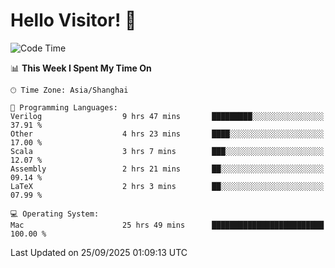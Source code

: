 # Hello Visitor! 👋

<!--START_SECTION:waka-->
![Code Time](http://img.shields.io/badge/Code%20Time-497%20hrs%2011%20mins-blue)

📊 **This Week I Spent My Time On** 

```text
🕑︎ Time Zone: Asia/Shanghai

💬 Programming Languages: 
Verilog                  9 hrs 47 mins       █████████░░░░░░░░░░░░░░░░   37.91 % 
Other                    4 hrs 23 mins       ████░░░░░░░░░░░░░░░░░░░░░   17.00 % 
Scala                    3 hrs 7 mins        ███░░░░░░░░░░░░░░░░░░░░░░   12.07 % 
Assembly                 2 hrs 21 mins       ██░░░░░░░░░░░░░░░░░░░░░░░   09.14 % 
LaTeX                    2 hrs 3 mins        ██░░░░░░░░░░░░░░░░░░░░░░░   07.99 % 

💻 Operating System: 
Mac                      25 hrs 49 mins      █████████████████████████   100.00 % 
```


 Last Updated on 25/09/2025 01:09:13 UTC
<!--END_SECTION:waka-->

